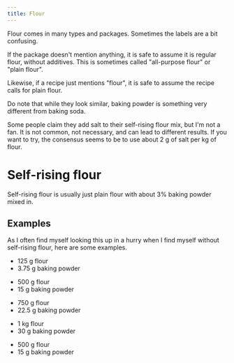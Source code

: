 ```yaml
---
title: Flour
---
```


Flour comes in many types and packages. Sometimes the labels are a bit
confusing.

If the package doesn't mention anything, it is safe to assume it is regular
flour, without additives. This is sometimes called "all-purpose flour" or "plain
flour".

Likewise, if a recipe just mentions "flour", it is safe to assume the recipe
calls for plain flour.

Do note that while they look similar, baking powder is something very different
from baking soda.

Some people claim they add salt to their self-rising flour mix, but I'm not a
fan. It is not common, not necessary, and can lead to different results. If
you want to try, the consensus seems to be to use about 2 g of salt per kg of
flour.

# Self-rising flour

Self-rising flour is usually just plain flour with about 3% baking powder mixed
in.

## Examples

As I often find myself looking this up in a hurry when I find myself without
self-rising flour, here are some examples.

- 125 g flour
- 3.75 g baking powder
<!-- -->
- 500 g flour
- 15 g baking powder
<!-- -->
- 750 g flour
- 22.5 g baking powder
<!-- -->
- 1 kg flour
- 30 g baking powder
<!-- -->
- 500 g flour
- 15 g baking powder
